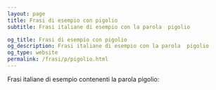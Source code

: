 ```yaml
---
layout: page
title: Frasi di esempio con pigolio 
subtitle: Frasi italiane di esempio con la parola  pigolio

og_title: Frasi di esempio con pigolio 
og_description: Frasi italiane di esempio con la parola  pigolio
og_type: website
permalink: /frasi/p/pigolio.html
---
```


Frasi italiane di esempio contenenti la parola pigolio:


